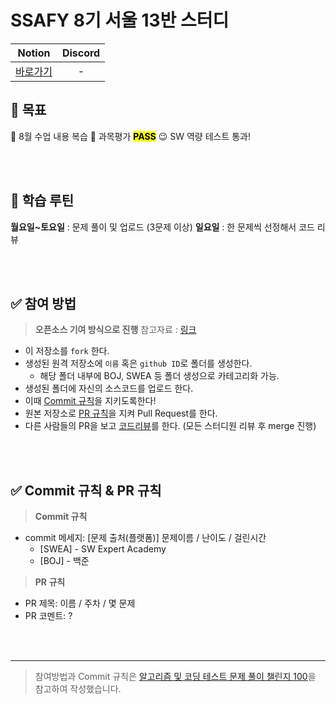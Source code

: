 # SSAFY 8기 서울 13반 스터디

| Notion | Discord |
| :--: | :--: |
|[바로가기 ](https://www.notion.so/zzusa/with-Java-18fc759eb91a476e843c9d58e6d572ad) | - |

## 🎯 목표
📖 8월 수업 내용 복습
💯 과목평가 <mark>**PASS**</mark>
😉 SW 역량 테스트 통과!

<br />
<br />

## 🔄 학습 루틴
**월요일~토요일** : 문제 풀이 및 업로드 (3문제 이상)
**일요일** : 한 문제씩 선정해서 코드 리뷰

<br />
<br />

## ✅ 참여 방법
> **오픈소스 기여 방식으로 진행**
참고자료 : [링크](https://github.com/cse-study/algorithm-code/issues/3)

- 이 저장소를 `fork` 한다.
- 생성된 원격 저장소에 `이름` 혹은 `github ID`로 폴더를 생성한다.
  - 해당 폴더 내부에 BOJ, SWEA 등 폴더 생성으로 카테고리화 가능.
- 생성된 폴더에 자신의 소스코드를 업로드 한다.
- 이때 [Commit 규칙](#-commit-규칙--pr-규칙)을 지키도록한다!
- 원본 저장소로 [PR 규칙](#-commit-규칙--pr-규칙)을 지켜 Pull Request를 한다.
- 다른 사람들의 PR을 보고 [코드리뷰](https://joyful-development.tistory.com/14)를 한다. (모든 스터디원 리뷰 후 merge 진행)


<br />
<br />

## ✅ Commit 규칙 & PR 규칙

> **Commit 규칙**

- commit 메세지: [문제 출처(플랫폼)] 문제이름 / 난이도 / 걸린시간
  - [SWEA] - SW Expert Academy
  - [BOJ]  - 백준

> **PR 규칙**

- PR 제목: 이름 / 주차 / 몇 문제
- PR 코멘트: ?

<br />
<br />

---
> 참여방법과 Commit 규칙은 [알고리즘 및 코딩 테스트 문제 풀이 챌린지 100](https://github.com/ellynhan/challenge100-codingtest-study/blob/master/README.md)을 참고하여 작성했습니다.
